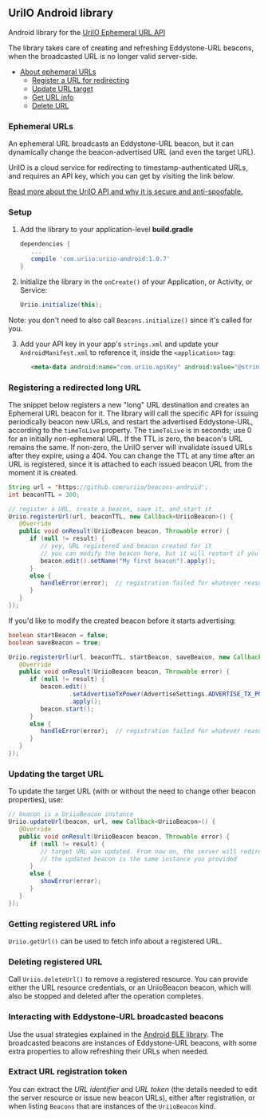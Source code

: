 ## UriIO Android library

Android library for the [UriIO Ephemeral URL API](https://api.uriio.com/api)

The library takes care of creating and refreshing Eddystone-URL beacons, when the broadcasted URL is no longer valid server-side.

- [About ephemeral URLs](#ephemeral-urls)
   * [Register a URL for redirecting](#registering-a-redirected-long-url)
   * [Update URL target](#updating-the-target-url)
   * [Get URL info](#getting-registered-url-info)
   * [Delete URL](#deleting-registered-url)

### Ephemeral URLs

An ephemeral URL broadcasts an Eddystone-URL beacon, but it can dynamically change the beacon-advertised URL (and even the target URL).

UriIO is a cloud service for redirecting to timestamp-authenticated URLs, and requires an API key, which you can get by visiting the link below.

[Read more about the UriIO API and why it is secure and anti-spoofable.](https://uriio.com)

### Setup

1. Add the library to your application-level **build.gradle**

   ```groovy
   dependencies {
      ...
      compile 'com.uriio:uriio-android:1.0.7'
   }
   ```

2. Initialize the library in the `onCreate()` of your Application, or Activity, or Service:

   ```java
   Uriio.initialize(this);
   ```

  Note: you don't need to also call `Beacons.initialize()` since it's called for you.

3. Add your API key in your app's `strings.xml` and update your `AndroidManifest.xml` to reference it, inside the `<application>` tag:
 
   ```xml
      <meta-data android:name="com.uriio.apiKey" android:value="@string/uriio_api_key" />
   ```

### Registering a redirected long URL

The snippet below registers a new "long" URL destination and creates an Ephemeral URL beacon for it.
The library will call the specific API for issuing periodically beacon new URLs, and restart the advertised Eddystone-URL, according to the `timeToLive` property.
The `timeToLive` is in seconds; use 0 for an initially non-ephemeral URL.
If the TTL is zero, the beacon's URL remains the same. If non-zero, the UriIO server will invalidate issued URLs after they expire, using a 404.
You can change the TTL at any time after an URL is registered, since it is attached to each issued beacon URL from the moment it is created.

```java
String url = 'https://github.com/uriio/beacons-android';
int beaconTTL = 300;

// register a URL, create a beacon, save it, and start it
Uriio.registerUrl(url, beaconTTL, new Callback<UriioBeacon>() {
   @Override
   public void onResult(UriioBeacon beacon, Throwable error) {
      if (null != result) {
         // yey, URL registered and beacon created for it
         // you can modify the beacon here, but it will restart if you change TTL, TX power, or mode
         beacon.edit().setName("My first beacon").apply();
      }
      else {
         handleError(error);  // registration failed for whatever reason
      }
   }
});
```

If you'd like to modify the created beacon before it starts advertising:

```java
boolean startBeacon = false;
boolean saveBeacon = true;

Uriio.registerUrl(url, beaconTTL, startBeacon, saveBeacon, new Callback<UriioBeacon>() {
   @Override
   public void onResult(UriioBeacon beacon, Throwable error) {
      if (null != result) {
         beacon.edit()
                 .setAdvertiseTxPower(AdvertiseSettings.ADVERTISE_TX_POWER_MEDIUM)
                 .apply();
         beacon.start();
      }
      else {
         handleError(error);  // registration failed for whatever reason
      }
   }
});
```

### Updating the target URL

To update the target URL (with or without the need to change other beacon properties), use:

```java
// beacon is a UriioBeacon instance
Uriio.updateUrl(beacon, url, new Callback<UriioBeacon>() {
   @Override
   public void onResult(UriioBeacon beacon, Throwable error) {
      if (null != result) {
         // target URL was updated. From now on, the server will redirect to the new URL.
         // the updated beacon is the same instance you provided
      }
      else {
         showError(error);
      }
   }
});
```

### Getting registered URL info

`Uriio.getUrl()` can be used to fetch info about a registered URL.

### Deleting registered URL

Call `Uriio.deleteUrl()` to remove a registered resource. You can provide either the URL resource credentials,
or an UriioBeacon beacon, which will also be stopped and deleted after the operation completes.

### Interacting with Eddystone-URL broadcasted beacons

Use the usual strategies explained in the [Android BLE library](https://github.com/uriio/beacons-android). The broadcasted beacons are instances
of Eddystone-URL beacons, with some extra properties to allow refreshing their URLs when needed.

### Extract URL registration token

You can extract the *URL identifier* and *URL token* (the details needed to edit the server resource or issue new beacon URLs),
either after registration, or when listing `Beacons` that are instances of the `UriioBeacon` kind.
